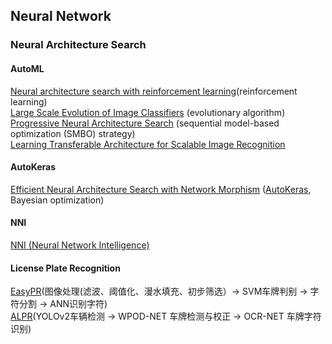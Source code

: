 ## Neural Network

### Neural Architecture Search
#### AutoML
[Neural architecture search with reinforcement learning](https://arxiv.org/pdf/1611.01578.pdf)(reinforcement learning) <br>
[Large Scale Evolution of Image Classifiers](https://arxiv.org/pdf/1703.01041.pdf) (evolutionary algorithm) <br>
[Progressive Neural Architecture Search](https://arxiv.org/pdf/1712.00559.pdf) (sequential model-based optimization (SMBO) strategy) <br>
[Learning Transferable Architecture for Scalable Image Recognition](https://arxiv.org/pdf/1707.07012.pdf) <br>
#### AutoKeras
[Efficient Neural Architecture Search with Network Morphism](https://arxiv.org/pdf/1806.10282.pdf) ([AutoKeras](https://github.com/jhfjhfj1/autokeras), Bayesian optimization) <br>
#### NNI
[NNI (Neural Network Intelligence)](https://github.com/Microsoft/nni)

#### License Plate Recognition
[EasyPR](https://github.com/liuruoze/EasyPR)(图像处理(滤波、阈值化、漫水填充、初步筛选）-> SVM车牌判别 -> 字符分割 -> ANN识别字符) <br>
[ALPR](https://github.com/sergiomsilva/alpr-unconstrained)(YOLOv2车辆检测 -> WPOD-NET 车牌检测与校正 -> OCR-NET 车牌字符识别)
